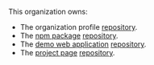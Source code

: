 This organization owns:

- The organization profile [repository](https://github.com/MathJSLab/.github).
- The [npm package](https://www.npmjs.com/package/mathjslab) [repository](https://github.com/MathJSLab/mathjslab).
- The [demo web application](https://app.mathjslab.com) [repository](https://github.com/MathJSLab/mathjslab-app).
- The [project page](https://mathjslab.com) [repository](https://github.com/MathJSLab/mathjslab-www).